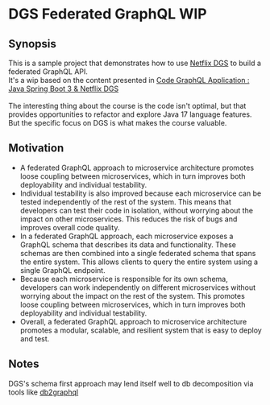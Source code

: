# DGS Federated GraphQL WIP

## Synopsis

This is a sample project that demonstrates how to use [Netflix DGS](https://netflix.github.io/dgs/) to build a federated
GraphQL API.  
It's a wip based on the content presented in [Code GraphQL Application : Java Spring Boot 3 & Netflix DGS  
](https://www.udemy.com/course/code-graphql-application-with-java-spring-boot-netflix-dgs/)   
The interesting thing about the course is the code isn't optimal, but that provides opportunities to refactor and
explore Java 17 language features.   
But the specific focus on DGS is what makes the course valuable.

## Motivation

* A federated GraphQL approach to microservice architecture promotes loose coupling between microservices, which in turn
  improves both deployability and individual testability.
* Individual testability is also improved because each microservice can be tested independently of the rest of the
  system. This means that developers can test their code in isolation, without worrying about the impact on other
  microservices. This reduces the risk of bugs and improves overall code quality.
* In a federated GraphQL approach, each microservice exposes a GraphQL schema that describes its data and functionality.
  These schemas are then combined into a single federated schema that spans the entire system. This allows clients to
  query the entire system using a single GraphQL endpoint.
* Because each microservice is responsible for its own schema, developers can work independently on different
  microservices without worrying about the impact on the rest of the system. This promotes loose coupling between
  microservices, which in turn improves both deployability and individual testability.
* Overall, a federated GraphQL approach to microservice architecture promotes a modular, scalable, and resilient system
  that is easy to deploy and test.
 
 ## Notes
 
 DGS's schema first approach may lend itself well to db decomposition via tools like [db2graphql](https://github.com/taviroquai/db2graphql)
  
  
